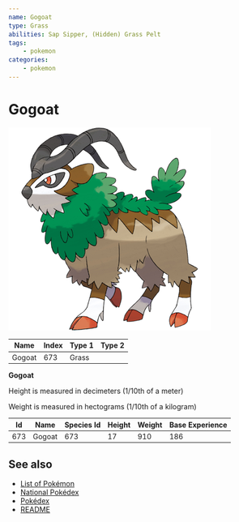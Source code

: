 ```yaml
---
name: Gogoat
type: Grass
abilities: Sap Sipper, (Hidden) Grass Pelt
tags:
    - pokemon
categories:
    - pokemon
---
```


# Gogoat


![Gogoat](images/673.png)

| **Name** | **Index** | **Type 1** | **Type 2** |
|----|----|----|----|
| Gogoat | 673 | Grass  |  |

**Gogoat** 


Height is measured in decimeters (1/10th of a meter)

Weight is measured in hectograms (1/10th of a kilogram)

| **Id** | **Name** | **Species Id** | **Height** | **Weight** | **Base Experience** |
|--------|----------|----------------|------------|------------|---------------------|
| 673 | Gogoat | 673 | 17 | 910 | 186 |


## See also

- [List of Pokémon](../pokemon.md)
- [National Pokédex](../national_pokedex.md)
- [Pokédex](../pokedex.md)
- [README](../README.md)
